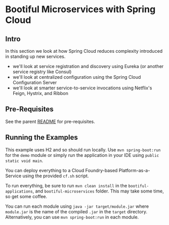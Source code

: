 # Bootiful Microservices with Spring Cloud

## Intro
In this section we look at how Spring Cloud reduces complexity introduced in standing up new services.

- we'll look at service registration and discovery using Eureka (or another service registry like Consul)
- we'll look at centralized configuration using the Spring Cloud Configuration Server
- we'll look at smarter service-to-service invocations using Netflix's Feign, Hystrix, and Ribbon

## Pre-Requisites
See the parent [README](../README.md) for pre-requisites.

## Running the Examples
This example uses H2 and so should run locally. Use `mvn spring-boot:run` for the `demo` module or simply run the application in your IDE using `public static void main`.

You can deploy everything to a Cloud Foundry-based Platform-as-a-Service using the provided `cf.sh` script.

To run everything, be sure to run `mvn clean install` in the `bootiful-applications`, and `bootiful-microservices` folder. This may take some time, so get some coffee.

You can run each module using `java -jar target/module.jar` where `module.jar` is the name of the compiled `.jar` in the `target` directory. Alternatively, you can use `mvn spring-boot:run` in each module.
